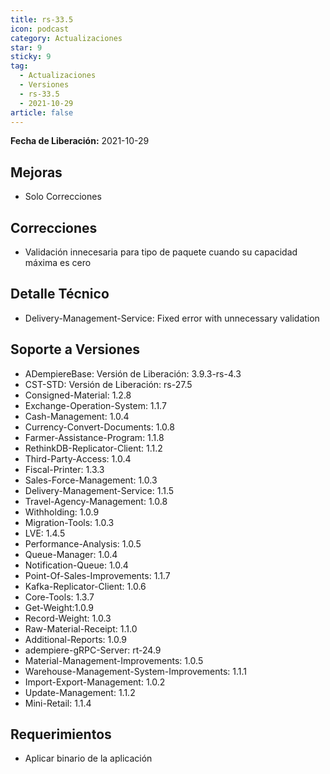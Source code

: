 ```yaml
---
title: rs-33.5
icon: podcast
category: Actualizaciones
star: 9
sticky: 9
tag:
  - Actualizaciones
  - Versiones
  - rs-33.5
  - 2021-10-29
article: false
---
```


**Fecha de Liberación:** 2021-10-29

## Mejoras

- Solo Correcciones

## Correcciones

- Validación innecesaria para tipo de paquete cuando su capacidad máxima es cero

## Detalle Técnico

- Delivery-Management-Service: Fixed error with unnecessary validation

## Soporte a Versiones

- ADempiereBase: Versión de Liberación: 3.9.3-rs-4.3
- CST-STD: Versión de Liberación: rs-27.5
- Consigned-Material: 1.2.8
- Exchange-Operation-System: 1.1.7
- Cash-Management: 1.0.4
- Currency-Convert-Documents: 1.0.8
- Farmer-Assistance-Program: 1.1.8
- RethinkDB-Replicator-Client: 1.1.2
- Third-Party-Access: 1.0.4
- Fiscal-Printer: 1.3.3
- Sales-Force-Management: 1.0.3
- Delivery-Management-Service: 1.1.5
- Travel-Agency-Management: 1.0.8
- Withholding: 1.0.9
- Migration-Tools: 1.0.3
- LVE: 1.4.5
- Performance-Analysis: 1.0.5
- Queue-Manager: 1.0.4
- Notification-Queue: 1.0.4
- Point-Of-Sales-Improvements: 1.1.7
- Kafka-Replicator-Client: 1.0.6
- Core-Tools: 1.3.7
- Get-Weight:1.0.9
- Record-Weight: 1.0.3
- Raw-Material-Receipt: 1.1.0
- Additional-Reports: 1.0.9
- adempiere-gRPC-Server: rt-24.9
- Material-Management-Improvements: 1.0.5
- Warehouse-Management-System-Improvements: 1.1.1
- Import-Export-Management: 1.0.2
- Update-Management: 1.1.2
- Mini-Retail: 1.1.4

## Requerimientos

- Aplicar binario de la aplicación
